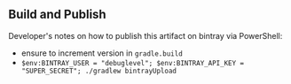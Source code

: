
## Build and Publish
Developer's notes on how to publish this artifact on bintray via PowerShell:
* ensure to increment version in `gradle.build`
* `$env:BINTRAY_USER = "debuglevel"; $env:BINTRAY_API_KEY = "SUPER_SECRET"; ./gradlew bintrayUpload`